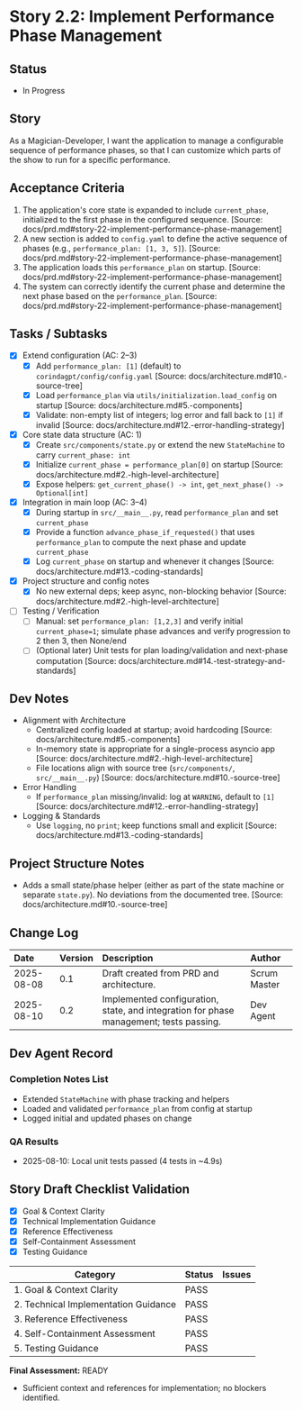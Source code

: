 # Story 2.2: Implement Performance Phase Management

## Status
- In Progress

## Story
As a Magician-Developer, I want the application to manage a configurable sequence of performance phases, so that I can customize which parts of the show to run for a specific performance.

## Acceptance Criteria
1. The application's core state is expanded to include `current_phase`, initialized to the first phase in the configured sequence. [Source: docs/prd.md#story-22-implement-performance-phase-management]
2. A new section is added to `config.yaml` to define the active sequence of phases (e.g., `performance_plan: [1, 3, 5]`). [Source: docs/prd.md#story-22-implement-performance-phase-management]
3. The application loads this `performance_plan` on startup. [Source: docs/prd.md#story-22-implement-performance-phase-management]
4. The system can correctly identify the current phase and determine the next phase based on the `performance_plan`. [Source: docs/prd.md#story-22-implement-performance-phase-management]

## Tasks / Subtasks
- [x] Extend configuration (AC: 2–3)
  - [x] Add `performance_plan: [1]` (default) to `corindagpt/config/config.yaml` [Source: docs/architecture.md#10.-source-tree]
  - [x] Load `performance_plan` via `utils/initialization.load_config` on startup [Source: docs/architecture.md#5.-components]
  - [x] Validate: non-empty list of integers; log error and fall back to `[1]` if invalid [Source: docs/architecture.md#12.-error-handling-strategy]
- [x] Core state data structure (AC: 1)
  - [x] Create `src/components/state.py` or extend the new `StateMachine` to carry `current_phase: int`
  - [x] Initialize `current_phase = performance_plan[0]` on startup [Source: docs/architecture.md#2.-high-level-architecture]
  - [x] Expose helpers: `get_current_phase() -> int`, `get_next_phase() -> Optional[int]`
- [x] Integration in main loop (AC: 3–4)
  - [x] During startup in `src/__main__.py`, read `performance_plan` and set `current_phase`
  - [x] Provide a function `advance_phase_if_requested()` that uses `performance_plan` to compute the next phase and update `current_phase`
  - [x] Log `current_phase` on startup and whenever it changes [Source: docs/architecture.md#13.-coding-standards]
- [x] Project structure and config notes
  - [x] No new external deps; keep async, non-blocking behavior [Source: docs/architecture.md#2.-high-level-architecture]
- [ ] Testing / Verification
  - [ ] Manual: set `performance_plan: [1,2,3]` and verify initial `current_phase=1`; simulate phase advances and verify progression to 2 then 3, then None/end
  - [ ] (Optional later) Unit tests for plan loading/validation and next-phase computation [Source: docs/architecture.md#14.-test-strategy-and-standards]

## Dev Notes
- Alignment with Architecture
  - Centralized config loaded at startup; avoid hardcoding [Source: docs/architecture.md#5.-components]
  - In-memory state is appropriate for a single-process asyncio app [Source: docs/architecture.md#2.-high-level-architecture]
  - File locations align with source tree (`src/components/`, `src/__main__.py`) [Source: docs/architecture.md#10.-source-tree]
- Error Handling
  - If `performance_plan` missing/invalid: log at `WARNING`, default to `[1]` [Source: docs/architecture.md#12.-error-handling-strategy]
- Logging & Standards
  - Use `logging`, no `print`; keep functions small and explicit [Source: docs/architecture.md#13.-coding-standards]

## Project Structure Notes
- Adds a small state/phase helper (either as part of the state machine or separate `state.py`). No deviations from the documented tree. [Source: docs/architecture.md#10.-source-tree]

## Change Log
| Date | Version | Description | Author |
| :--- | :--- | :--- | :--- |
| 2025-08-08 | 0.1 | Draft created from PRD and architecture. | Scrum Master |
| 2025-08-10 | 0.2 | Implemented configuration, state, and integration for phase management; tests passing. | Dev Agent |

## Dev Agent Record

### Completion Notes List
- Extended `StateMachine` with phase tracking and helpers
- Loaded and validated `performance_plan` from config at startup
- Logged initial and updated phases on change

### QA Results
- 2025-08-10: Local unit tests passed (4 tests in ~4.9s)

## Story Draft Checklist Validation

- [x] Goal & Context Clarity
- [x] Technical Implementation Guidance
- [x] Reference Effectiveness
- [x] Self-Containment Assessment
- [x] Testing Guidance

| Category                             | Status | Issues |
| ------------------------------------ | ------ | ------ |
| 1. Goal & Context Clarity            | PASS   |        |
| 2. Technical Implementation Guidance | PASS   |        |
| 3. Reference Effectiveness           | PASS   |        |
| 4. Self-Containment Assessment       | PASS   |        |
| 5. Testing Guidance                  | PASS   |        |

**Final Assessment:** READY

- Sufficient context and references for implementation; no blockers identified.
